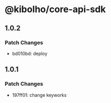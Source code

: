# @kibolho/core-api-sdk

## 1.0.2

### Patch Changes

- bd010bd: deploy

## 1.0.1

### Patch Changes

- 197ff01: change keyworks
